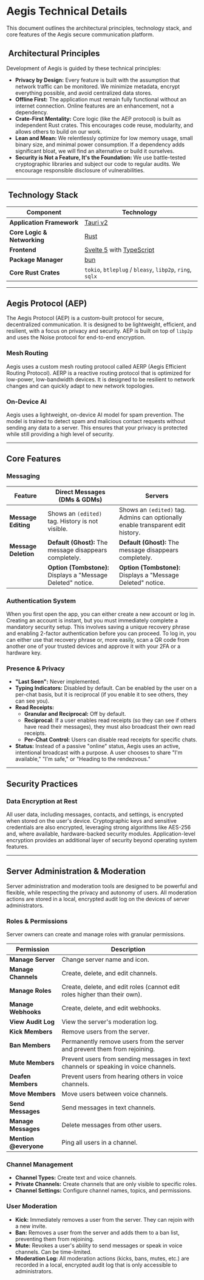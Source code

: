 # Aegis Technical Details

This document outlines the architectural principles, technology stack, and core features of the Aegis secure communication platform.

## ️ Architectural Principles

Development of Aegis is guided by these technical principles:

- **Privacy by Design:** Every feature is built with the assumption that network traffic can be monitored. We minimize metadata, encrypt everything possible, and avoid centralized data stores.
- **Offline First:** The application must remain fully functional without an internet connection. Online features are an enhancement, not a dependency.
- **Crate-First Mentality:** Core logic (like the AEP protocol) is built as independent Rust crates. This encourages code reuse, modularity, and allows others to build on our work.
- **Lean and Mean:** We relentlessly optimize for low memory usage, small binary size, and minimal power consumption. If a dependency adds significant bloat, we will find an alternative or build it ourselves.
- **Security is Not a Feature, It's the Foundation:** We use battle-tested cryptographic libraries and subject our code to regular audits. We encourage responsible disclosure of vulnerabilities.

---

## ️ Technology Stack

| Component                   | Technology                                                                         |
| --------------------------- | ---------------------------------------------------------------------------------- |
| **Application Framework**   | [Tauri v2](https://tauri.app/)                                                     |
| **Core Logic & Networking** | [Rust](https://www.rust-lang.org/)                                                 |
| **Frontend**                | [Svelte 5](https://svelte.dev/) with [TypeScript](https://www.typescriptlang.org/) |
| **Package Manager**         | [bun](https://bun.com/)                                                            |
| **Core Rust Crates**        | `tokio`, `btleplug` / `bleasy`, `libp2p`, `ring`, `sqlx`                           |

---

## Aegis Protocol (AEP)

The Aegis Protocol (AEP) is a custom-built protocol for secure, decentralized communication. It is designed to be lightweight, efficient, and resilient, with a focus on privacy and security. AEP is built on top of `libp2p` and uses the Noise protocol for end-to-end encryption.

### Mesh Routing

Aegis uses a custom mesh routing protocol called AERP (Aegis Efficient Routing Protocol). AERP is a reactive routing protocol that is optimized for low-power, low-bandwidth devices. It is designed to be resilient to network changes and can quickly adapt to new network topologies.

### On-Device AI

Aegis uses a lightweight, on-device AI model for spam prevention. The model is trained to detect spam and malicious contact requests without sending any data to a server. This ensures that your privacy is protected while still providing a high level of security.

---

## Core Features

### Messaging

| Feature              | Direct Messages (DMs & GDMs)                                 | Servers                                                                         |
| -------------------- | ------------------------------------------------------------ | ------------------------------------------------------------------------------- |
| **Message Editing**  | Shows an `(edited)` tag. History is not visible.             | Shows an `(edited)` tag. Admins can optionally enable transparent edit history. |
| **Message Deletion** | **Default (Ghost):** The message disappears completely.      | **Default (Ghost):** The message disappears completely.                         |
|                      | **Option (Tombstone):** Displays a "Message Deleted" notice. | **Option (Tombstone):** Displays a "Message Deleted" notice.                    |

### Authentication System

When you first open the app, you can either create a new account or log in. Creating an account is instant, but you must immediately complete a mandatory security setup. This involves saving a unique recovery phrase and enabling 2-factor authentication before you can proceed. To log in, you can either use that recovery phrase or, more easily, scan a QR code from another one of your trusted devices and approve it with your 2FA or a hardware key.

### Presence & Privacy

- **"Last Seen":** Never implemented.
- **Typing Indicators:** Disabled by default. Can be enabled by the user on a per-chat basis, but it is reciprocal (if you enable it to see others, they can see you).
- **Read Receipts:**
  - **Granular and Reciprocal:** Off by default.
  - **Reciprocal:** If a user enables read receipts (so they can see if others have read their messages), they must also broadcast their own read receipts.
  - **Per-Chat Control:** Users can disable read receipts for specific chats.
- **Status:** Instead of a passive "online" status, Aegis uses an active, intentional broadcast with a purpose. A user chooses to share "I'm available," "I'm safe," or "Heading to the rendezvous."

---

## Security Practices

### Data Encryption at Rest

All user data, including messages, contacts, and settings, is encrypted when stored on the user's device. Cryptographic keys and sensitive credentials are also encrypted, leveraging strong algorithms like AES-256 and, where available, hardware-backed security modules. Application-level encryption provides an additional layer of security beyond operating system features.

---

## Server Administration & Moderation

Server administration and moderation tools are designed to be powerful and flexible, while respecting the privacy and autonomy of users. All moderation actions are stored in a local, encrypted audit log on the devices of server administrators.

### Roles & Permissions

Server owners can create and manage roles with granular permissions.

| Permission            | Description                                                                         |
| --------------------- | ----------------------------------------------------------------------------------- |
| **Manage Server**     | Change server name and icon.                                                        |
| **Manage Channels**   | Create, delete, and edit channels.                                                  |
| **Manage Roles**      | Create, delete, and edit roles (cannot edit roles higher than their own).           |
| **Manage Webhooks**   | Create, delete, and edit webhooks.                                                  |
| **View Audit Log**    | View the server's moderation log.                                                   |
| **Kick Members**      | Remove users from the server.                                                       |
| **Ban Members**       | Permanently remove users from the server and prevent them from rejoining.           |
| **Mute Members**      | Prevent users from sending messages in text channels or speaking in voice channels. |
| **Deafen Members**    | Prevent users from hearing others in voice channels.                                |
| **Move Members**      | Move users between voice channels.                                                  |
| **Send Messages**     | Send messages in text channels.                                                     |
| **Manage Messages**   | Delete messages from other users.                                                   |
| **Mention @everyone** | Ping all users in a channel.                                                        |

### Channel Management

- **Channel Types:** Create text and voice channels.
- **Private Channels:** Create channels that are only visible to specific roles.
- **Channel Settings:** Configure channel names, topics, and permissions.

### User Moderation

- **Kick:** Immediately removes a user from the server. They can rejoin with a new invite.
- **Ban:** Removes a user from the server and adds them to a ban list, preventing them from rejoining.
- **Mute:** Revokes a user's ability to send messages or speak in voice channels. Can be time-limited.
- **Moderation Log:** All moderation actions (kicks, bans, mutes, etc.) are recorded in a local, encrypted audit log that is only accessible to administrators.
